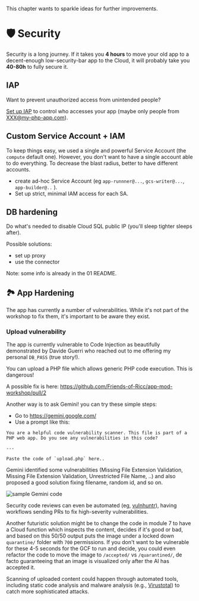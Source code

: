 This chapter wants to sparkle ideas for further improvements.

# 🛡️ Security

Security is a long journey. If it takes you **4 hours** to move your old app to a decent-enough
low-security-bar app to the Cloud, it will probably take you **40-80h** to fully secure it.

## IAP

Want to prevent unauthorized access from unintended people?

[Set up IAP](https://cloud.google.com/security/products/iap?hl=en) to control who accesses your app (maybe only people from XXX@my-php-app.com).

## Custom Service Account + IAM

To keep things easy, we used a single and powerful Service Account (the `compute` default one). However, you don't want to have a single account able to do everything. To decrease the blast radius, better to have different accounts.

* create ad-hoc Service Account (eg `app-runnner@...`, `gcs-writer@...`, `app-builder@..` ).
* Set up strict, minimal IAM access for each SA.

## DB hardening

Do what's needed to disable Cloud SQL public IP (you'll sleep tighter sleeps after).

Possible solutions:

* set up proxy
* use the connector

Note: some info is already in the 01 README.

## 🏞️ App Hardening

The app has currently a number of vulnerabilities. While it's not part of the workshop to fix them, it's important to be aware they exist.

### Upload vulnerability

The app is currently vulnerable to Code Injection as beautifully demonstrated by Davide Guerri who reached out to me offering my personal `DB_PASS` (true story!).

You can upload a PHP file which allows generic PHP code execution. This is dangerous!

A possible fix is here: https://github.com/Friends-of-Ricc/app-mod-workshop/pull/2

Another way is to ask Gemini! you can try these simple steps:

* Go to https://gemini.google.com/
* Use a prompt like this:

```
You are a helpful code vulnerability scanner. This file is part of a PHP web app. Do you see any vulnerabilities in this code?

---

Paste the code of `upload.php` here..

```

Gemini identified some vulnerabilities (Missing File Extension Validation, Missing File Extension Validation, Unrestricted File Name, ..) and also proposed a good solution fixing filename, random id, and so on.

![sample Gemini code](image-2.png)

Security code reviews can even be automated (eg, [vulnhuntr](https://github.com/protectai/vulnhuntr)), having workflows sending PRs to fix high-severity vulnerabilities.

Another futuristic solution might be to change the code in module 7 to have a Cloud function which inspects the content, decides if it's good or bad, and based on this 50/50 output puts the image under a locked down `quarantine/` folder with `700` permissions. If you don't want to be vulnerable for these 4-5 seconds for the GCF to run and decide, you could even refactor the code to move the image to `/accepted/` vs `/quarantined/`, de facto guaranteeing that an image is visualized only after the AI has accepted it.

Scanning of uploaded content could happen through automated tools, including static code analysis and malware analysis (e.g., [Virustotal](https://cloud.google.com/chronicle/docs/soar/marketplace-integrations/virustotal)) to catch more sophisticated attacks.

